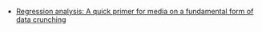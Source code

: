 - [Regression analysis: A quick primer for media on a fundamental form of data crunching](https://journalistsresource.org/home/regression-analysis-primer-for-journalists/)